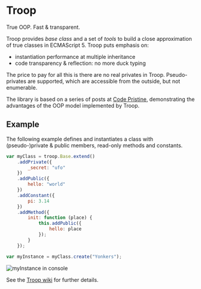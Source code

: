 Troop
=====

True OOP. Fast & transparent.

Troop provides *base class* and a set of *tools* to build a close approximation of true classes in ECMAScript 5. Troop puts emphasis on:

- instantiation performance at multiple inheritance
- code transparency & reflection: no more duck typing

The price to pay for all this is there are no real privates in Troop. Pseudo-privates are supported, which are accessible from the outside, but not enumerable.

The library is based on a series of posts at [Code Pristine](http://codepristine.com), demonstrating the advantages of the OOP model implemented by Troop.

Example
-------

The following example defines and instantiates a class with (pseudo-)private & public members, read-only methods and constants.

```javascript
var myClass = troop.Base.extend()
    .addPrivate({
        _secret: "ufo"
    })
    .addPublic({
        hello: "world"
    })
    .addConstant({
        pi: 3.14
    })
    .addMethod({
        init: function (place) {
            this.addPublic({
                hello: place
            });
        }
    });

var myInstance = myClass.create("Yonkers");
```

![myInstance in console](https://dl.dropbox.com/u/9258903/myInstance-0.2.2.png)

See the [Troop wiki](https://github.com/production-minds/troop/wiki) for further details.
